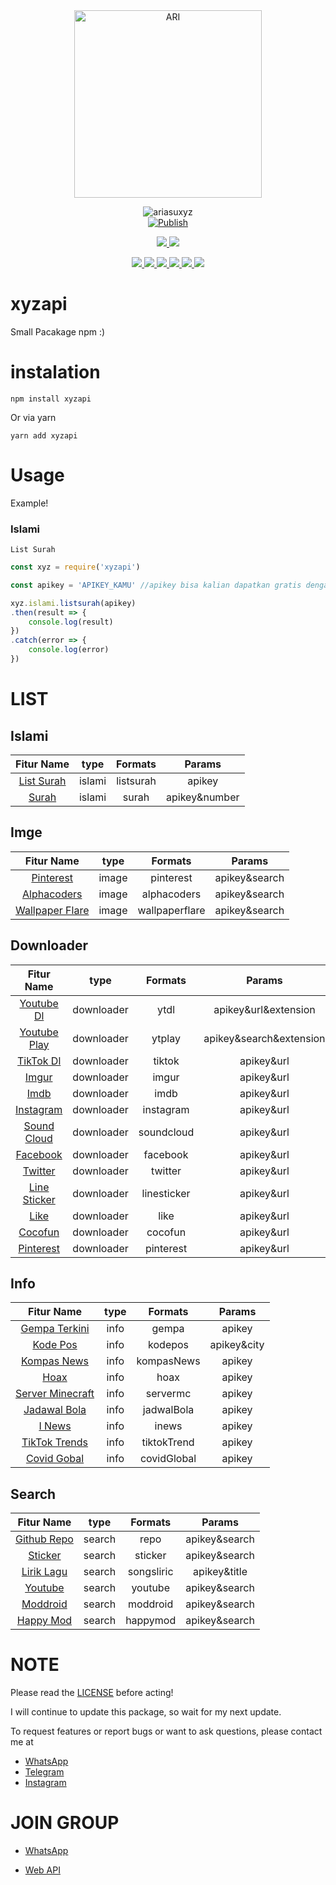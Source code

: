 <div align="center">
<img src="https://telegra.ph/file/ccfb50f2eccfa4941f871.jpg" alt="ARI" width="300" />

![ariasuxyz](https://socialify.git.ci/LoliKillers/xyzapi/image?description=1&font=Source%20Code%20Pro&forks=1&language=1&owner=1&pattern=Floating%20Cogs&stargazers=1&theme=Dark) <br>
[![Publish](https://github.com/LoliKillers/xyzapi/actions/workflows/npm-publish.yml/badge.svg)](https://github.com/LoliKillers/xyzapi/actions/workflows/npm-publish.yml)
<p align="center">
<a href="https://wa.me/6285785445412" alt="Whatsapp!"> <img src="https://aleen42.github.io/badges/src/whatsapp.svg" /> </a>
<a href="https://github.com/LoliKillers/xyzapi/graphs/commit-activity" alt="Maintenance"> <img src="https://img.shields.io/badge/Maintained%3F-yes-green.svg" /> </a>
</p>
<p align="center">
<a href="https://github.com/LoliKillers/xyzapi" alt="GitHub closed issues"> <img src="https://img.shields.io/github/issues-closed-raw/LoliKillers/xyzapi?style=flat&logo=github&color=success" /> </a>
<a href="https://github.com/LoliKillers/xyzapi" alt="GitHub commit activity"> <img src="https://img.shields.io/github/commit-activity/m/LoliKillers/xyzapi" /> </a>
<a href="https://github.com/LoliKillers/xyzapi/graphs/contributors" alt="GitHub contributors"> <img src="https://img.shields.io/github/contributors/LoliKillers/xyzapi?style=flat&logo=github" /> </a>
<a href="https://github.com/LoliKillers/xyzapi/network/members" alt="GitHub forks"> <img src="https://img.shields.io/github/forks/LoliKillers/xyzapi?label=Forks&logo=github" /> </a>
<a href="https://github.com/LoliKillers/xyzapi" alt="GitHub closed pull requests"> <img src="https://img.shields.io/github/issues-pr-closed-raw/LoliKillers/xyzapi?color=success" /> </a>
<a href="https://github.com/LoliKillers/xyzapi" alt="GitHub issues"> <img src="https://img.shields.io/github/issues-raw/LoliKillers/xyzapi?style=flat&logo=github&color=yellow" /> </a>
</p>
</div>

# xyzapi

Small Pacakage npm :)

# instalation
```shell
npm install xyzapi
```
Or via yarn
```shell
yarn add xyzapi
```

# Usage

Example!

### Islami

```List Surah```
```javascript
const xyz = require('xyzapi')

const apikey = 'APIKEY_KAMU' //apikey bisa kalian dapatkan gratis dengan cara register di https://api.darkcoder.xyz

xyz.islami.listsurah(apikey)
.then(result => {
    console.log(result)
})
.catch(error => {
    console.log(error)
})
```


# LIST

## Islami
| Fitur Name | type | Formats | Params |
| :------------: | :------------: | :---------------: | :-----: |
| [List Surah](https://salamquran.com) | islami | listsurah | apikey |
| [Surah](https://salamquran.com) | islami | surah | apikey&number |

## Imge
| Fitur Name | type | Formats | Params |
| :------------: | :------------: | :---------------: | :-----: |
| [Pinterest](https://id.pinterest.com) | image | pinterest | apikey&search |
| [Alphacoders](https://wall.alphacoders.com) | image | alphacoders | apikey&search |
| [Wallpaper Flare](https://www.wallpaperflare.com) | image | wallpaperflare | apikey&search |

## Downloader
| Fitur Name | type | Formats | Params |
| :------------: | :------------: | :---------------: | :-----: |
| [Youtube Dl](https://www.youtube.com) | downloader | ytdl | apikey&url&extension |
| [Youtube Play](https://www.youtube.com) | downloader | ytplay | apikey&search&extension |
| [TikTok Dl](https://tiktok.com) | downloader | tiktok | apikey&url |
| [Imgur](https://imgur.io) | downloader | imgur | apikey&url |
| [Imdb](https://m.imdb.com) | downloader | imdb | apikey&url |
| [Instagram](https://www.instagram.com) | downloader | instagram | apikey&url |
| [Sound Cloud](https://m.soundcloud.com) | downloader | soundcloud | apikey&url |
| [Facebook](https://m.facebook.com) | downloader | facebook | apikey&url |
| [Twitter](https://twitter.com) | downloader | twitter | apikey&url |
| [Line Sticker](https://store.line.me) | downloader | linesticker | apikey&url |
| [Like](https://likee.video) | downloader | like | apikey&url |
| [Cocofun](https://www.icocofun.com) | downloader | cocofun | apikey&url |
| [Pinterest](https://id.pinterest.com) | downloader | pinterest | apikey&url |

## Info
| Fitur Name | type | Formats | Params |
| :------------: | :------------: | :---------------: | :-----: |
| [Gempa Terkini](https://www.bmkg.go.id) | info | gempa | apikey |
| [Kode Pos](https://carikodepos.com) | info | kodepos | apikey&city |
| [Kompas News](https://www.kompas.com) | info | kompasNews | apikey |
| [Hoax](https://turnbackhoax.id) | info | hoax | apikey |
| [Server Minecraft](https://minecraftpocket-servers.com) | info | servermc | apikey |
| [Jadawal Bola](https://m.bola.net) | info | jadwalBola | apikey |
| [I News](https://www.inews.id) | info | inews | apikey |
| [TikTok Trends](https://brainans.com) | info | tiktokTrend | apikey |
| [Covid Gobal](https://www.worldometers.info) | info | covidGlobal | apikey |

## Search
| Fitur Name | type | Formats | Params |
| :------------: | :------------: | :---------------: | :-----: |
| [Github Repo](https://github.com) | search | repo | apikey&search |
| [Sticker](https://getstickerpack.com) | search | sticker | apikey&search |
| [Lirik Lagu](https://www.musixmatch.com) | search | songsliric | apikey&title |
| [Youtube](https://www.youtube.com) | search | youtube | apikey&search |
| [Moddroid](https://moddroid.com) | search | moddroid | apikey&search |
| [Happy Mod](https://www.happymod.com) | search | happymod | apikey&search |

# NOTE

Please read the [LICENSE](https://github.com/LoliKillers/xyzapi/blob/master/LICENSE.md) before acting!

I will continue to update this package, so wait for my next update.

To request features or report bugs or want to ask questions, please contact me at 
* [WhatsApp](https://wa.me/6285785445412)
* [Telegram](https://t.me/Loli_Killers)
* [Instagram](https://instagram.com/ariasux.yz)

# JOIN GROUP

* [WhatsApp](https://chat.whatsapp.com/EH9g1SKf588HXEFY51zQMu)

* [Web API](https://darkcoder.xyz)
